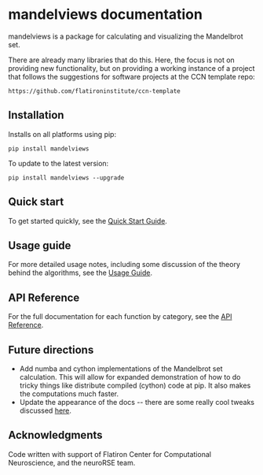 # mandelviews documentation
mandelviews is a package for calculating and visualizing the Mandelbrot set.

There are already many libraries that do this. Here, the focus is not on providing new functionality, but on providing a working instance of a project that follows the suggestions for software projects at the CCN template repo:  

    https://github.com/flatironinstitute/ccn-template

## Installation
Installs on all platforms using pip:    

    pip install mandelviews

To update to the latest version:

    pip install mandelviews --upgrade

## Quick start
To get started quickly, see the [Quick Start Guide](quick_start.md).

## Usage guide
For more detailed usage notes, including some discussion of the theory behind the algorithms, see the [Usage Guide](usage_guide.md).

## API Reference
For the full documentation for each function by category, see the [API Reference](api_reference.md).
 
## Future directions
- Add numba and cython implementations of the Mandelbrot set calculation. This will allow for expanded demonstration of how to do tricky things like distribute compiled (cython) code at pip. It also makes the computations much faster. 
- Update the appearance of the docs -- there are some really cool tweaks discussed [here](https://youtu.be/Q-YA_dA8C20?si=ksPrJCIWoCGnipLJ).

## Acknowledgments
Code written with support of Flatiron Center for Computational Neuroscience, and the neuroRSE team. 
